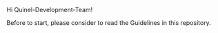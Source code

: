 Hi Quinel-Development-Team!

Before to start, please consider to read the Guidelines in this repository.

